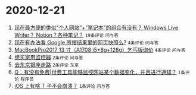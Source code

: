 # 2020-12-21

1. [现在最方便的类似"个人网站"+"笔记本"的组合有没有？ Windows Live Writer？ Notion？各种笔记？](https://www.v2ex.com/t/737328) ``19条评论`` ``问与答``
1. [现在有办法看 Google 所搜结果里的网页快照么?](https://www.v2ex.com/t/737333) ``4条评论`` ``问与答``
1. [MacBookPro2017 13 寸（A1708 i5+8g+128g）乞丐版询价](https://www.v2ex.com/t/737329) ``4条评论`` ``问与答``
1. [想买家用监控器](https://www.v2ex.com/t/737340) ``2条评论`` ``问与答``
1. [去东京银座走路](https://www.v2ex.com/t/737339) ``2条评论`` ``东京``
1. [Q：有没有免费|付费工具能够监控网站某个数据变化，并且进行通知？](https://www.v2ex.com/t/737343) ``1条评论`` ``程序员``
1. [iOS 上有啥 T 子不会崩溃？](https://www.v2ex.com/t/737338) ``1条评论`` ``问与答``
